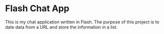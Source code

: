 # Flash Chat App

This is my chat application written in Flash.
The purpose of this project is to date data from a URL and store the information in a list.
